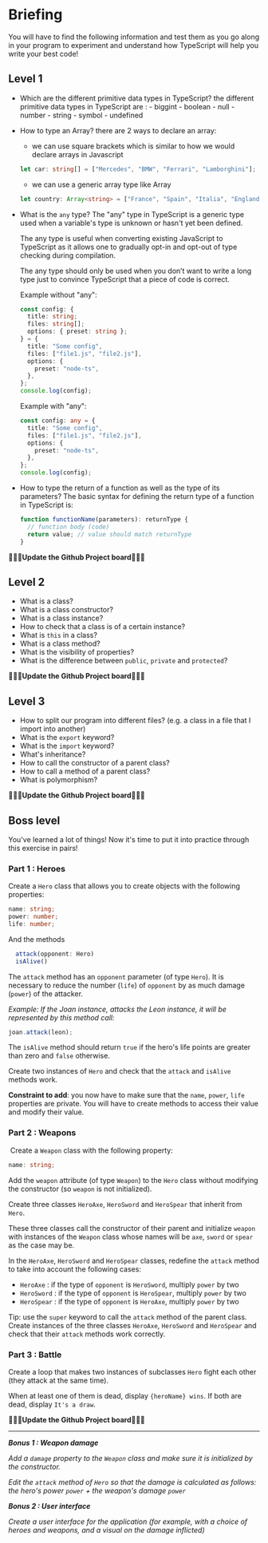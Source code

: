 # Briefing

You will have to find the following information and test them as you go along in your program to experiment and understand how TypeScript will help you write your best code!

## Level 1

- Which are the different primitive data types in TypeScript?
  the different primitive data types in TypeScript are : - biggint - boolean - null - number - string - symbol - undefined

- How to type an Array?
  there are 2 ways to declare an array:

  - we can use square brackets which is similar to how we would declare arrays in Javascript

  ```ts
  let car: string[] = ["Mercedes", "BMW", "Ferrari", "Lamborghini"];
  ```

  - we can use a generic array type like Array<elementType>

  ```ts
  let country: Array<string> = ["France", "Spain", "Italia", "England"];
  ```

- What is the `any` type?
  The "any" type in TypeScript is a generic type used when a variable's type is unknown or hasn't yet been defined.

  The any type is useful when converting existing JavaScript to TypeScript as it allows one to gradually opt-in and opt-out of type checking during compilation.

  The any type should only be used when you don’t want to write a long type just to convince TypeScript that a piece of code is correct.

  Example without "any":

  ```ts
  const config: {
    title: string;
    files: string[];
    options: { preset: string };
  } = {
    title: "Some config",
    files: ["file1.js", "file2.js"],
    options: {
      preset: "node-ts",
    },
  };
  console.log(config);
  ```

  Example with "any":

  ```ts
  const config: any = {
    title: "Some config",
    files: ["file1.js", "file2.js"],
    options: {
      preset: "node-ts",
    },
  };
  console.log(config);
  ```

- How to type the return of a function as well as the type of its parameters?
  The basic syntax for defining the return type of a function in TypeScript is:

  ```ts
  function functionName(parameters): returnType {
    // function body (code)
    return value; // value should match returnType
  }
  ```

**🎉🎉🎉Update the Github Project board🎉🎉🎉**

## Level 2

- What is a class?
- What is a class constructor?
- What is a class instance?
- How to check that a class is of a certain instance?
- What is `this` in a class?
- What is a class method?
- What is the visibility of properties?
- What is the difference between `public`, `private` and `protected`?

**🎉🎉🎉Update the Github Project board🎉🎉🎉**

## Level 3

- How to split our program into different files? (e.g. a class in a file that I import into another)
- What is the `export` keyword?
- What is the `import` keyword?
- What's inheritance?
- How to call the constructor of a parent class?
- How to call a method of a parent class?
- What is polymorphism?

**🎉🎉🎉Update the Github Project board🎉🎉🎉**

## Boss level

You've learned a lot of things! Now it's time to put it into practice through this exercise in pairs!

### Part 1 : Heroes

Create a `Hero` class that allows you to create objects with the following properties:

```ts
name: string;
power: number;
life: number;
```

And the methods

```ts
  attack(opponent: Hero)
  isAlive()
```

The `attack` method has an `opponent` parameter (of type `Hero`). It is necessary to reduce the number (`life`) of `opponent` by as much damage (`power`) of the attacker.

​*Example: If the Joan instance, attacks the Leon instance, it will be represented by this method call:*

```ts
joan.attack(leon);
```

The `isAlive` method should return `true` if the hero's life points are greater than zero and `false` otherwise.

Create two instances of `Hero` and check that the `attack` and `isAlive` methods work.

**Constraint to add**: you now have to make sure that the `name`, `power`, `life` properties are private. You will have to create methods to access their value and modify their value.

### Part 2 : Weapons

​
Create a `Weapon` class with the following property:

```ts
name: string;
```

Add the `weapon` attribute (of type `Weapon`) to the `Hero` class without modifying the constructor (so `weapon` is not initialized).

Create three classes `HeroAxe`, `HeroSword` and `HeroSpear` that inherit from `Hero`.

These three classes call the constructor of their parent and initialize `weapon` with instances of the `Weapon` class whose names will be `axe`, `sword` or `spear` as the case may be.

In the `HeroAxe`, `HeroSword` and `HeroSpear` classes, redefine the `attack` method to take into account the following cases:

- `HeroAxe` : if the type of `opponent` is `HeroSword`, multiply `power` by two
- `HeroSword` : if the type of `opponent` is `HeroSpear`, multiply `power` by two
- `HeroSpear` : if the type of `opponent` is `HeroAxe`, multiply `power` by two

Tip: use the `super` keyword to call the `attack` method of the parent class.
​
Create instances of the three classes `HeroAxe`, `HeroSword` and `HeroSpear` and check that their `attack` methods work correctly.
​

### Part 3 : Battle

Create a loop that makes two instances of subclasses `Hero` fight each other (they attack at the same time).

When at least one of them is dead, display `{heroName} wins`. If both are dead, display `It's a draw`.

**🎉🎉🎉Update the Github Project board🎉🎉🎉**

---

**_Bonus 1 : Weapon damage_**

_Add a `damage` property to the `Weapon` class and make sure it is initialized by the constructor._

_Edit the `attack` method of `Hero` so that the damage is calculated as follows: the hero's power `power` + the weapon's damage `power`_

**_Bonus 2 : User interface_**

_Create a user interface for the application (for example, with a choice of heroes and weapons, and a visual on the damage inflicted)_
